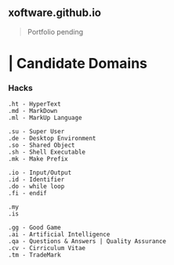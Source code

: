  xoftware.github.io
-------

 > Portfolio pending

  # | Candidate Domains

### Hacks

	.ht - HyperText
	.md - MarkDown
	.ml - MarkUp Language

	.su - Super User
	.de - Desktop Environment
	.so - Shared Object
	.sh - Shell Executable
	.mk - Make Prefix
	
	.io - Input/Output
	.id - Identifier
	.do - while loop
	.fi - endif

	.my
	.is
	
	.gg - Good Game
	.ai - Artificial Intelligence
	.qa - Questions & Answers | Quality Assurance
	.cv - Cirriculum Vitae
	.tm - TradeMark
	
